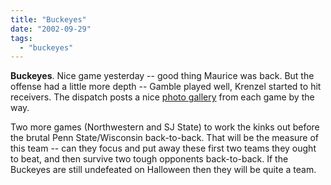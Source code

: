 ```yaml
---
title: "Buckeyes"
date: "2002-09-29"
tags: 
  - "buckeyes"
---
```


**Buckeyes**. Nice game yesterday -- good thing Maurice was back. But the offense had a little more depth -- Gamble played well, Krenzel started to hit receivers. The dispatch posts a nice [photo gallery](http://www.dispatch.com/news/sports02/sep02/osu-ind/index.php?template=dispatch) from each game by the way.

Two more games (Northwestern and SJ State) to work the kinks out before the brutal Penn State/Wisconsin back-to-back. That will be the measure of this team -- can they focus and put away these first two teams they ought to beat, and then survive two tough opponents back-to-back. If the Buckeyes are still undefeated on Halloween then they will be quite a team.
